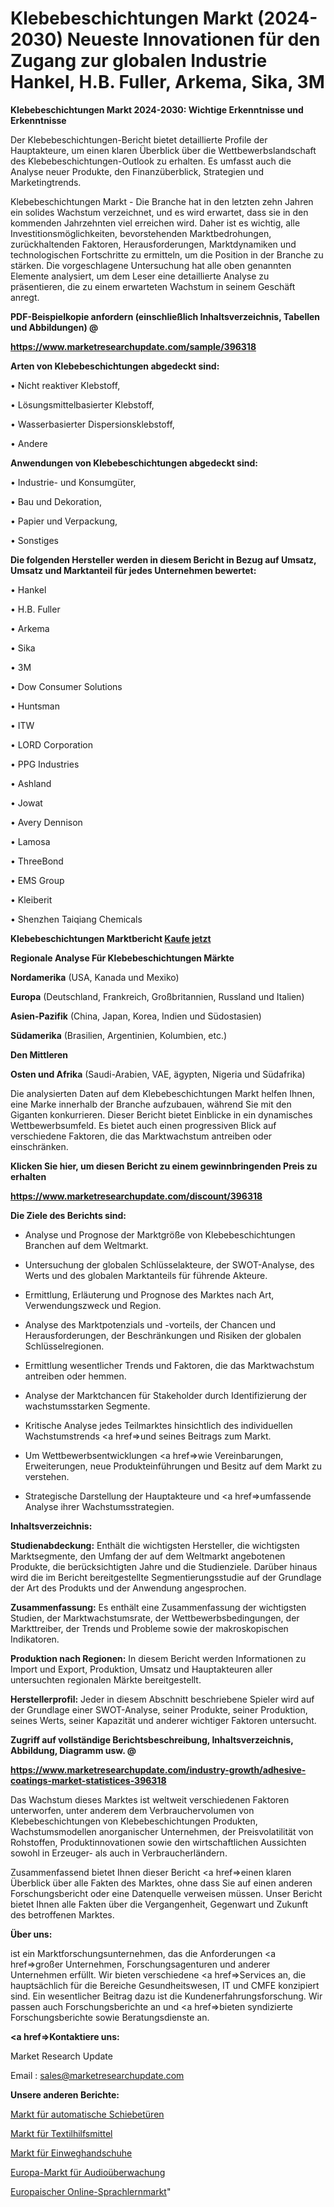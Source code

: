 # Klebebeschichtungen Markt (2024-2030) Neueste Innovationen für den Zugang zur globalen Industrie Hankel, H.B. Fuller, Arkema, Sika, 3M

<strong>Klebebeschichtungen Markt 2024-2030: Wichtige Erkenntnisse und Erkenntnisse</strong>

Der Klebebeschichtungen-Bericht bietet detaillierte Profile der Hauptakteure, um einen klaren Überblick über die Wettbewerbslandschaft des Klebebeschichtungen-Outlook zu erhalten. Es umfasst auch die Analyse neuer Produkte, den Finanzüberblick, Strategien und Marketingtrends.

Klebebeschichtungen Markt - Die Branche hat in den letzten zehn Jahren ein solides Wachstum verzeichnet, und es wird erwartet, dass sie in den kommenden Jahrzehnten viel erreichen wird. Daher ist es wichtig, alle Investitionsmöglichkeiten, bevorstehenden Marktbedrohungen, zurückhaltenden Faktoren, Herausforderungen, Marktdynamiken und technologischen Fortschritte zu ermitteln, um die Position in der Branche zu stärken. Die vorgeschlagene Untersuchung hat alle oben genannten Elemente analysiert, um dem Leser eine detaillierte Analyse zu präsentieren, die zu einem erwarteten Wachstum in seinem Geschäft anregt.



<strong><b>PDF-Beispielkopie anfordern (einschließlich Inhaltsverzeichnis, Tabellen und Abbildungen) @ </b></strong>

<strong><a href=https://www.marketresearchupdate.com/sample/396318>

<strong>https://www.marketresearchupdate.com/sample/396318</u></a></strong></strong>



<strong>Arten von Klebebeschichtungen abgedeckt sind:</strong>

• Nicht reaktiver Klebstoff,

• Lösungsmittelbasierter Klebstoff,

• Wasserbasierter Dispersionsklebstoff,

• Andere



<strong>Anwendungen von Klebebeschichtungen abgedeckt sind:</strong>

• Industrie- und Konsumgüter,

• Bau und Dekoration,

• Papier und Verpackung,

• Sonstiges



<strong>Die folgenden Hersteller werden in diesem Bericht in Bezug auf Umsatz, Umsatz und Marktanteil für jedes Unternehmen bewertet:</strong>

• Hankel

• H.B. Fuller

• Arkema

• Sika

• 3M

• Dow Consumer Solutions

• Huntsman

• ITW

• LORD Corporation

• PPG Industries

• Ashland

• Jowat

• Avery Dennison

• Lamosa

• ThreeBond

• EMS Group

• Kleiberit

• Shenzhen Taiqiang Chemicals



<strong>Klebebeschichtungen Marktbericht <a href=https://www.marketresearchupdate.com/buynow/396318>Kaufe jetzt</a></strong>



<strong>Regionale Analyse Für Klebebeschichtungen Märkte</strong>



<strong>Nordamerika</strong> (USA, Kanada und Mexiko)



<strong>Europa</strong> (Deutschland, Frankreich, Großbritannien, Russland und Italien)



<strong>Asien-Pazifik</strong> (China, Japan, Korea, Indien und Südostasien)



<strong>Südamerika</strong> (Brasilien, Argentinien, Kolumbien, etc.)



<strong>Den Mittleren</strong> 

<strong>Osten und Afrika</strong> (Saudi-Arabien, VAE, ägypten, Nigeria und Südafrika)

Die analysierten Daten auf dem Klebebeschichtungen Markt helfen Ihnen, eine Marke innerhalb der Branche aufzubauen, während Sie mit den Giganten konkurrieren. Dieser Bericht bietet Einblicke in ein dynamisches Wettbewerbsumfeld. Es bietet auch einen progressiven Blick auf verschiedene Faktoren, die das Marktwachstum antreiben oder einschränken.



<strong>Klicken Sie hier, um diesen Bericht zu einem gewinnbringenden Preis zu erhalten
</strong>

<strong><a href=https://www.marketresearchupdate.com/discount/396318>https://www.marketresearchupdate.com/discount/396318</b></u></strong></a>



<strong>Die Ziele des Berichts sind:</strong>

- Analyse und Prognose der Marktgröße von Klebebeschichtungen Branchen auf dem Weltmarkt.

- Untersuchung der globalen Schlüsselakteure, der SWOT-Analyse, des Werts und des globalen Marktanteils für führende Akteure.

- Ermittlung, Erläuterung und Prognose des Marktes nach Art, Verwendungszweck und Region.

- Analyse des Marktpotenzials und -vorteils, der Chancen und Herausforderungen, der Beschränkungen und Risiken der globalen Schlüsselregionen.

- Ermittlung wesentlicher Trends und Faktoren, die das Marktwachstum antreiben oder hemmen.

- Analyse der Marktchancen für Stakeholder durch Identifizierung der wachstumsstarken Segmente.

- Kritische Analyse jedes Teilmarktes hinsichtlich des individuellen Wachstumstrends <a href=>und</a> seines Beitrags zum Markt.

- Um Wettbewerbsentwicklungen <a href=>wie</a> Vereinbarungen, Erweiterungen, neue Produkteinführungen und Besitz auf dem Markt zu verstehen.

- Strategische Darstellung der Hauptakteure und <a href=>umfas</a>sende Analyse ihrer Wachstumsstrategien.



<strong>Inhaltsverzeichnis:</strong>



<strong>Studienabdeckung:</strong> Enthält die wichtigsten Hersteller, die wichtigsten Marktsegmente, den Umfang der auf dem Weltmarkt angebotenen Produkte, die berücksichtigten Jahre und die Studienziele. Darüber hinaus wird die im Bericht bereitgestellte Segmentierungsstudie auf der Grundlage der Art des Produkts und der Anwendung angesprochen.



<strong>Zusammenfassung:</strong> Es enthält eine Zusammenfassung der wichtigsten Studien, der Marktwachstumsrate, der Wettbewerbsbedingungen, der Markttreiber, der Trends und Probleme sowie der makroskopischen Indikatoren.



<strong>Produktion nach Regionen:</strong> In diesem Bericht werden Informationen zu Import und Export, Produktion, Umsatz und Hauptakteuren aller untersuchten regionalen Märkte bereitgestellt.



<strong>Herstellerprofil:</strong> Jeder in diesem Abschnitt beschriebene Spieler wird auf der Grundlage einer SWOT-Analyse, seiner Produkte, seiner Produktion, seines Werts, seiner Kapazität und anderer wichtiger Faktoren untersucht.



<strong><b>Zugriff auf vollständige Berichtsbeschreibung, Inhaltsverzeichnis, Abbildung, Diagramm usw. @ </b></strong>

<strong><a href=https://www.marketresearchupdate.com/industry-growth/adhesive-coatings-market-statistices-396318>https://www.marketresearchupdate.com/industry-growth/adhesive-coatings-market-statistices-396318</a></strong>

Das Wachstum dieses Marktes ist weltweit verschiedenen Faktoren unterworfen, unter anderem dem Verbrauchervolumen von Klebebeschichtungen von Klebebeschichtungen Produkten, Wachstumsmodellen anorganischer Unternehmen, der Preisvolatilität von Rohstoffen, Produktinnovationen sowie den wirtschaftlichen Aussichten sowohl in Erzeuger- als auch in Verbraucherländern.

Zusammenfassend bietet Ihnen dieser Bericht <a href=>einen</a> klaren Überblick über alle Fakten des Marktes, ohne dass Sie auf einen anderen Forschungsbericht oder eine Datenquelle verweisen müssen. Unser Bericht bietet Ihnen alle Fakten über die Vergangenheit, Gegenwart und Zukunft des betroffenen Marktes.



<strong>Über uns:</strong>

 ist ein Marktforschungsunternehmen, das die Anforderungen <a href=>großer</a> Unternehmen, Forschungsagenturen und anderer Unternehmen erfüllt. Wir bieten verschiedene <a href=>Services</a> an, die hauptsächlich für die Bereiche Gesundheitswesen, IT und CMFE konzipiert sind. Ein wesentlicher Beitrag dazu ist die Kundenerfahrungsforschung. Wir passen auch Forschungsberichte an und <a href=>bieten</a> syndizierte Forschungsberichte sowie Beratungsdienste an.



<strong><a href=>Kontaktiere uns:</a></strong>

Market Research Update

Email : sales@marketresearchupdate.com



<strong>Unsere anderen Berichte:</strong>

<a href=https://www.linkedin.com/pulse/automatic-sliding-doors-market-growth-possibilities>Markt für automatische Schiebetüren</a>

<a href=https://www.linkedin.com/pulse/textile-auxiliaries-market-size-emerging-trends>Markt für Textilhilfsmittel</a>

<a href=https://www.linkedin.com/pulse/disposable-gloves-market-outlooks-2023-size-players>Markt für Einweghandschuhe</a>

<a href=https://www.linkedin.com/pulse/europe-audio-surveillance-market-2023-size-share-opportunities>Europa-Markt für Audioüberwachung</a>

<a href=https://www.linkedin.com/pulse/europe-online-language-learning-market-7czef/>Europaischer Online-Sprachlernmarkt</a>"
